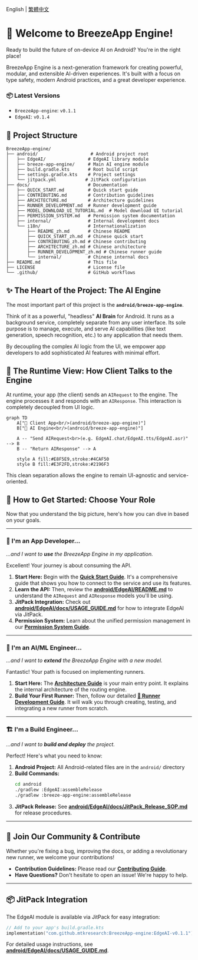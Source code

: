 English | [繁體中文](./docs/i18n/README_zh.md)

# 🤖 Welcome to BreezeApp Engine!

Ready to build the future of on-device AI on Android? You're in the right place!

BreezeApp Engine is a next-generation framework for creating powerful, modular, and extensible AI-driven experiences. It's built with a focus on type safety, modern Android practices, and a great developer experience.

### 📦 Latest Versions

- `BreezeApp-engine`: `v0.1.1`
- `EdgeAI`: `v0.1.4`

## 📁 Project Structure

```
BreezeApp-engine/
├── android/                    # Android project root
│   ├── EdgeAI/                # EdgeAI library module
│   ├── breeze-app-engine/     # Main AI engine module
│   ├── build.gradle.kts       # Root build script
│   ├── settings.gradle.kts    # Project settings
│   └── jitpack.yml           # JitPack configuration
├── docs/                      # Documentation
│   ├── QUICK_START.md         # Quick start guide
│   ├── CONTRIBUTING.md        # Contribution guidelines
│   ├── ARCHITECTURE.md        # Architecture guidelines
│   ├── RUNNER_DEVELOPMENT.md  # Runner development guide
│   ├── MODEL_DOWNLOAD_UI_TUTORIAL.md  # Model download UI tutorial
│   ├── PERMISSION_SYSTEM.md   # Permission system documentation
│   ├── internal/              # Internal development docs
│   └── i18n/                  # Internationalization
│       ├── README_zh.md       # Chinese README
│       ├── QUICK_START_zh.md  # Chinese quick start
│       ├── CONTRIBUTING_zh.md # Chinese contributing
│       ├── ARCHITECTURE_zh.md # Chinese architecture
│       ├── RUNNER_DEVELOPMENT_zh.md # Chinese runner guide
│       └── internal/          # Chinese internal docs
├── README.md                  # This file
├── LICENSE                    # License file
└── .github/                   # GitHub workflows
```

## ✨ The Heart of the Project: The AI Engine

The most important part of this project is the **`android/breeze-app-engine`**.

Think of it as a powerful, "headless" **AI Brain** for Android. It runs as a background service, completely separate from any user interface. Its sole purpose is to manage, execute, and serve AI capabilities (like text generation, speech recognition, etc.) to any application that needs them.

By decoupling the complex AI logic from the UI, we empower app developers to add sophisticated AI features with minimal effort.

## 🔎 The Runtime View: How Client Talks to the Engine

At runtime, your app (the client) sends an `AIRequest` to the engine. The engine processes it and responds with an `AIResponse`. This interaction is completely decoupled from UI logic.

```mermaid
graph TD
    A["📱 Client App<br/>(android/breeze-app-engine)"]
    B["🧠 AI Engine<br/>(android/breeze-app-engine)"]

    A -- "Send AIRequest<br>(e.g. EdgeAI.chat/EdgeAI.tts/EdgeAI.asr)" --> B
    B -- "Return AIResponse" --> A

    style A fill:#E8F5E9,stroke:#4CAF50
    style B fill:#E3F2FD,stroke:#2196F3
```

This clean separation allows the engine to remain UI-agnostic and service-oriented.

## 🚀 How to Get Started: Choose Your Role

Now that you understand the big picture, here's how you can dive in based on your goals.

---

### 📱 I'm an App Developer...

*...and I want to **use** the BreezeApp Engine in my application.*

Excellent! Your journey is about consuming the API.

1. **Start Here:** Begin with the **[Quick Start Guide](./docs/QUICK_START.md)**. It's a comprehensive guide that shows you how to connect to the service and use its features.
2. **Learn the API:** Then, review the **[android/EdgeAI/README.md](./android/EdgeAI/README.md)** to understand the `AIRequest` and `AIResponse` models you'll be using.
3. **JitPack Integration:** Check out **[android/EdgeAI/docs/USAGE_GUIDE.md](./android/EdgeAI/docs/USAGE_GUIDE.md)** for how to integrate EdgeAI via JitPack.
4. **Permission System:** Learn about the unified permission management in our **[Permission System Guide](./docs/PERMISSION_SYSTEM.md)**.

---

### 🧠 I'm an AI/ML Engineer...

*...and I want to **extend** the BreezeApp Engine with a new model.*

Fantastic! Your path is focused on implementing runners.

1. **Start Here:** The **[Architecture Guide](./docs/ARCHITECTURE.md)** is your main entry point. It explains the internal architecture of the routing engine.
2. **Build Your First Runner:** Then, follow our detailed **[🧩 Runner Development Guide](./docs/RUNNER_DEVELOPMENT.md)**. It will walk you through creating, testing, and integrating a new runner from scratch.

---

### 🏗️ I'm a Build Engineer...

*...and I want to **build and deploy** the project.*

Perfect! Here's what you need to know:

1. **Android Project:** All Android-related files are in the `android/` directory
2. **Build Commands:** 
   ```bash
   cd android
   ./gradlew :EdgeAI:assembleRelease
   ./gradlew :breeze-app-engine:assembleRelease
   ```
3. **JitPack Release:** See **[android/EdgeAI/docs/JitPack_Release_SOP.md](./android/EdgeAI/docs/JitPack_Release_SOP.md)** for release procedures.

---

## 🤝 Join Our Community & Contribute

Whether you're fixing a bug, improving the docs, or adding a revolutionary new runner, we welcome your contributions!

* **Contribution Guidelines:** Please read our **[Contributing Guide](./docs/CONTRIBUTING.md)**.
* **Have Questions?** Don't hesitate to open an issue! We're happy to help.

---

## 📦 JitPack Integration

The EdgeAI module is available via JitPack for easy integration:

```kotlin
// Add to your app's build.gradle.kts
implementation("com.github.mtkresearch:BreezeApp-engine:EdgeAI-v0.1.1")
```

For detailed usage instructions, see **[android/EdgeAI/docs/USAGE_GUIDE.md](./android/EdgeAI/docs/USAGE_GUIDE.md)**.
